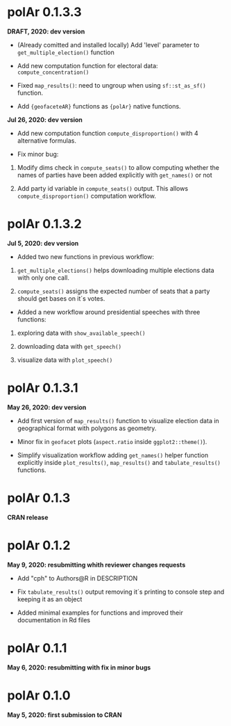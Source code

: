 # polAr 0.1.3.3

**DRAFT, 2020: dev version**

* (Already comitted and installed locally) Add 'level' parameter to `get_multiple_election()` function

* Add new computation function for electoral data:  `compute_concentration()`

* Fixed `map_results()`: need to ungroup when using `sf::st_as_sf()` function. 

* Add `{geofaceteAR}` functions as `{polAr}` native functions. 

**Jul 26, 2020: dev version**

* Add new computation function `compute_disproportion()` with 4 alternative formulas. 

* Fix minor bug:

1. Modify dims check in `compute_seats()`  to allow computing whether the names of parties have been added explicitly with `get_names()` or not

2. Add party id variable in `compute_seats()` output. This allows `compute_disproportion()` computation workflow. 

# polAr 0.1.3.2
**Jul 5, 2020: dev version**

* Added two new functions in previous workflow:

1. `get_multiple_elections()`  helps downloading multiple elections data with only one call. 

2. `compute_seats()` assigns the expected number of seats that a party should get bases on it´s votes. 

* Added a new workflow around presidential speeches with three functions:

1. exploring data with `show_available_speech()`

2. downloading data with `get_speech()`

3. visualize data with `plot_speech()`

# polAr 0.1.3.1

**May 26, 2020: dev version**

* Add first version of `map_results()` function to visualize election data in geographical format with polygons as geometry.

* Minor fix in `geofacet` plots (`aspect.ratio` inside `ggplot2::theme()`).

* Simplify visualization workflow adding `get_names()` helper function explicitly inside `plot_results()`, `map_results()` and `tabulate_results()` functions.

# polAr 0.1.3 

**CRAN release**

# polAr 0.1.2

**May 9, 2020:  resubmitting whith reviewer changes requests**

* Add "cph" to Authors\@R in DESCRIPTION

* Fix `tabulate_results()` output removing it´s printing to console step and keeping it as an object

* Added minimal examples for functions and improved  their documentation in Rd files
  
# polAr 0.1.1

**May 6, 2020: resubmitting with fix in minor bugs**

# polAr 0.1.0

**May 5, 2020:  first submission to CRAN**
